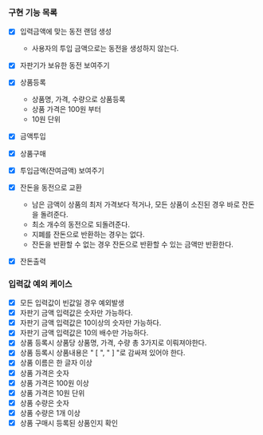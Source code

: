 ### 구현 기능 목록
-[x] 입력금액에 맞는 동전 랜덤 생성
    - 사용자의 투입 금액으로는 동전을 생성하지 않는다.
  
-[x] 자판기가 보유한 동전 보여주기
 
-[x] 상품등록
    - 상품명, 가격, 수량으로 상품등록
    - 상품 가격은 100원 부터
    - 10원 단위
  
-[x] 금액투입
 
-[x] 상품구매
 
-[x] 투입금액(잔여금액) 보여주기
 
-[x] 잔돈을 동전으로 교환
    - 남은 금액이 상품의 최저 가격보다 적거나, 모든 상품이 소진된 경우 바로 잔돈을 돌려준다.
    - 최소 개수의 동전으로 되돌려준다.
    - 지폐를 잔돈으로 반환하는 경우는 없다.
    - 잔돈을 반환할 수 없는 경우 잔돈으로 반환할 수 있는 금액만 반환한다.
  
-[x] 잔돈출력

### 입력값 예외 케이스
-[x] 모든 입력값이 빈값일 경우 예외발생
-[x] 자판기 금액 입력값은 숫자만 가능하다.
-[x] 자판기 금액 입력값은 10이상의 숫자만 가능하다.
-[x] 자판기 금액 입력값은 10의 배수만 가능하다.
-[x] 상품 등록시 상품당 상품명, 가격, 수량 총 3가지로 이뤄져야한다.
-[x] 상품 등록시 상품내용은 " \[ ", " \] "로 감싸져 있어야 한다.
-[x] 상품 이름은 한 글자 이상
-[x] 상품 가격은 숫자
-[x] 상품 가격은 100원 이상
-[x] 상품 가격은 10원 단위
-[x] 상품 수량은 숫자
-[x] 상품 수량은 1개 이상
-[x] 상품 구매시 등록된 상품인지 확인
